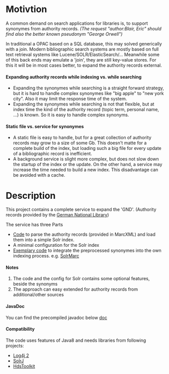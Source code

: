 # Motivtion
A common demand on search applications for libraries is, to support synonymes from authority records. *(The request "author:Blair, Eric" should find also the better known pseudonym "George Orwell")*

In traditional a OPAC based on a SQL database, this may solved generically with a join.
Modern bibliographic search systems are mostly based on full text retrieval systems like Lucene/SOLR/ElasticSearch/...
Meanwhile some of this back ends may emulate a 'join', they are still key-value stores. For this it will be in 
most cases better, to expand the authority records external. 

#### Expanding authority records while indexing vs. while searching
* Expanding the synonymes while searching is a straight forward strategy, but it is hard to handle complex synonymes like "big apple" to "new york city". Also it may limit the response time of the system.
* Expanding the synonymes while searching is not that flexible, but at index time the kind of the authority record (topic term, personal name, ...) is known. So it is easy to handle complex synonyms.
 
#### Static file vs. service for synonymes
* A static file is easy to handle, but for a great collection of authority records may grow to a size of some Gb. This doesn't matte for a complete build of the index, but loading such a big file for every update of a bibliographic record is inefficient.
* A background service is slight more complex, but does not slow down the startup of the index or the update. On the other hand, a service may increase the time needed to build a new index. This disadvantage can be avoided with a cache. 

# Description
This project contains a complete service to expand the 'GND'. (Authority records provided by the [German National Library](http://www.dnb.de/EN/Home/home_node.html)) 

The service has three Parts
* [Code](GndAuthorityRecords/src/de/hebis/it/hds/gnd/in) to parse the authority records (provided in MarcXML) and load them into a simple Solr index.
* A minimal configuration for the Solr index
* [Exemplary code](GndAuthorityRecords/src/de/hebis/it/hds/gnd/in) to integrate the preprocessed synonymes into the own indexing process. e.g. [SolrMarc](https://github.com/solrmarc) 

#### Notes
1. The code and the config for Solr contains some optional features, beside the synonyms
2. The approach can easy extended for authority records from additional/other sources  

#### JavaDoc
You can find the precompiled javadoc below [doc](GndAuthorityRecords/doc) 

#### Compatibility
The code uses features of Java8 and needs libraries from following projects:
* [Log4j 2](https://logging.apache.org/log4j/2.x/)
* [SolrJ](http://lucene.apache.org/solr/)
* [HdsToolkit](HdsToolkit)
